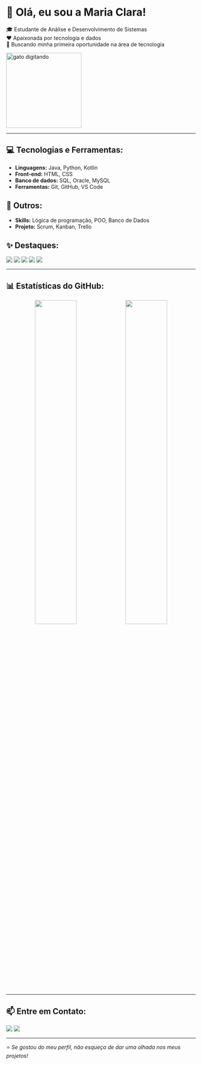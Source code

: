 <h1>👋 Olá, eu sou a Maria Clara!</h1>

<p>
🎓 Estudante de Análise e Desenvolvimento de Sistemas <br>
❤️ Apaixonada por tecnologia e dados <br>
🚀 Buscando minha primeira oportunidade na área de tecnologia
</p>

<img src="https://media.giphy.com/media/lJNoBCvQYp7nq/giphy.gif" alt="gato digitando" width="200px">


---

## 💻 Tecnologias e Ferramentas:
- **Linguagens:** Java, Python, Kotlin
- **Front-end:** HTML, CSS
- **Banco de dados:** SQL, Oracle, MySQL
- **Ferramentas:** Git, GitHub, VS Code

## 🫡 Outros:
- **Skills:** Lógica de programação, POO, Banco de Dados
- **Projeto:** Scrum, Kanban, Trello

## ✨ Destaques:
<p align="left">
  <img src="https://img.shields.io/badge/Java-007396?style=for-the-badge&logo=openjdk&logoColor=white">
  <img src="https://img.shields.io/badge/SQL-4479A1?style=for-the-badge&logo=database&logoColor=white">
  <img src="https://img.shields.io/badge/Lógica%20de%20Programação-00A896?style=for-the-badge&logo=code&logoColor=white">
  <img src="https://img.shields.io/badge/Banco%20de%20Dados-1B4F72?style=for-the-badge&logo=database&logoColor=white">
  <img src="https://img.shields.io/badge/Scrum-5E60CE?style=for-the-badge&logo=scrumalliance&logoColor=white">
</p>

---

<!--
## 📂 Projetos em Destaque:
📌 **[Projeto 1](link-do-repositorio)** - Pequena descrição do que faz.  
📌 **[Projeto 2](link-do-repositorio)** - Pequena descrição do que faz.  
📌 **[Projeto 3](link-do-repositorio)** - Pequena descrição do que faz.  

---
-->

## 📊 Estatísticas do GitHub:
<p align="center">
  <img height="47%" src="https://github-readme-stats.vercel.app/api?username=MahhPaiva&show_icons=true&theme=tokyonight" />
  <img height="47%" src="https://github-readme-stats.vercel.app/api/top-langs/?username=MahhPaiva&layout=compact&theme=tokyonight" />
</p>

---

## 📫 Entre em Contato:
<p align="left">
  <a href="mailto:mariappaiva246@gmail.com"><img src="https://img.shields.io/badge/Gmail-D14836?style=for-the-badge&logo=gmail&logoColor=white"></a>
  <a href="https://www.linkedin.com/in/maria-clara-paiva-431808314/"><img src="https://img.shields.io/badge/-LinkedIn-blue?style=for-the-badge&logo=linkedin"></a>
</p>

---
⭐ *Se gostou do meu perfil, não esqueça de dar uma olhada nos meus projetos!*

